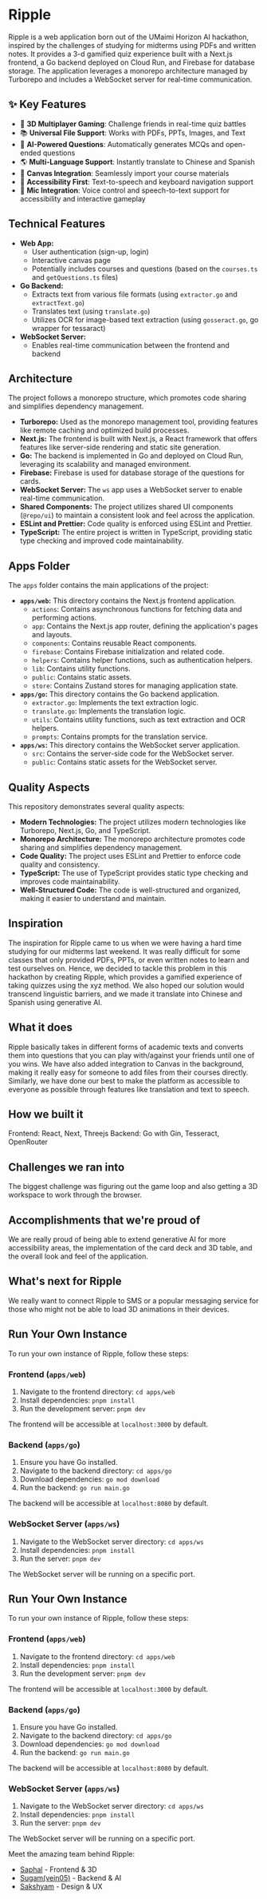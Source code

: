 # Ripple

Ripple is a web application born out of the UMaimi Horizon AI hackathon, inspired by the challenges of studying for midterms using PDFs and written notes. It provides a 3-d gamified quiz experience built with a Next.js frontend, a Go backend deployed on Cloud Run, and Firebase for database storage. The application leverages a monorepo architecture managed by Turborepo and includes a WebSocket server for real-time communication.

## ✨ Key Features

- 🎲 **3D Multiplayer Gaming**: Challenge friends in real-time quiz battles
- 📚 **Universal File Support**: Works with PDFs, PPTs, Images, and Text
- 🤖 **AI-Powered Questions**: Automatically generates MCQs and open-ended questions
- 🌎 **Multi-Language Support**: Instantly translate to Chinese and Spanish
- 📱 **Canvas Integration**: Seamlessly import your course materials
- 🎯 **Accessibility First**: Text-to-speech and keyboard navigation support
- 🎤 **Mic Integration**: Voice control and speech-to-text support for accessibility and interactive gameplay

## Technical Features

*   **Web App:**
    *   User authentication (sign-up, login)
    *   Interactive canvas page
    *   Potentially includes courses and questions (based on the `courses.ts` and `getQuestions.ts` files)
*   **Go Backend:**
    *   Extracts text from various file formats (using `extractor.go` and `extractText.go`)
    *   Translates text (using `translate.go`)
    *   Utilizes OCR for image-based text extraction (using `gosseract.go`, go wrapper for tessaract) 
*   **WebSocket Server:**
    *   Enables real-time communication between the frontend and backend

## Architecture

The project follows a monorepo structure, which promotes code sharing and simplifies dependency management.

*   **Turborepo:** Used as the monorepo management tool, providing features like remote caching and optimized build processes.
*   **Next.js:** The frontend is built with Next.js, a React framework that offers features like server-side rendering and static site generation.
*   **Go:** The backend is implemented in Go and deployed on Cloud Run, leveraging its scalability and managed environment.
*   **Firebase:** Firebase is used for database storage of the questions for cards.
*   **WebSocket Server:** The `ws` app uses a WebSocket server to enable real-time communication.
*   **Shared Components:** The project utilizes shared UI components (`@repo/ui`) to maintain a consistent look and feel across the application.
*   **ESLint and Prettier:** Code quality is enforced using ESLint and Prettier.
*   **TypeScript:** The entire project is written in TypeScript, providing static type checking and improved code maintainability.

## Apps Folder

The `apps` folder contains the main applications of the project:

*   **`apps/web`:** This directory contains the Next.js frontend application.
    *   `actions`: Contains asynchronous functions for fetching data and performing actions.
    *   `app`: Contains the Next.js app router, defining the application's pages and layouts.
    *   `components`: Contains reusable React components.
    *   `firebase`: Contains Firebase initialization and related code.
    *   `helpers`: Contains helper functions, such as authentication helpers.
    *   `lib`: Contains utility functions.
    *   `public`: Contains static assets.
    *   `store`: Contains Zustand stores for managing application state.
*   **`apps/go`:** This directory contains the Go backend application.
    *   `extractor.go`: Implements the text extraction logic.
    *   `translate.go`: Implements the translation logic.
    *   `utils`: Contains utility functions, such as text extraction and OCR helpers.
    *   `prompts`: Contains prompts for the translation service.
*   **`apps/ws`:** This directory contains the WebSocket server application.
    *   `src`: Contains the server-side code for the WebSocket server.
    *   `public`: Contains static assets for the WebSocket server.

## Quality Aspects

This repository demonstrates several quality aspects:

*   **Modern Technologies:** The project utilizes modern technologies like Turborepo, Next.js, Go, and TypeScript.
*   **Monorepo Architecture:** The monorepo architecture promotes code sharing and simplifies dependency management.
*   **Code Quality:** The project uses ESLint and Prettier to enforce code quality and consistency.
*   **TypeScript:** The use of TypeScript provides static type checking and improves code maintainability.
*   **Well-Structured Code:** The code is well-structured and organized, making it easier to understand and maintain.

## Inspiration

The inspiration for Ripple came to us when we were having a hard time studying for our midterms last weekend. It was really difficult for some classes that only provided PDFs, PPTs, or even written notes to learn and test ourselves on. Hence, we decided to tackle this problem in this hackathon by creating Ripple, which provides a gamified experience of taking quizzes using the xyz method. We also hoped our solution would transcend linguistic barriers, and we made it translate into Chinese and Spanish using generative AI.

## What it does

Ripple basically takes in different forms of academic texts and converts them into questions that you can play with/against your friends until one of you wins. We have also added integration to Canvas in the background, making it really easy for someone to add files from their courses directly. Similarly, we have done our best to make the platform as accessible to everyone as possible through features like translation and text to speech.

## How we built it

Frontend: React, Next, Threejs
Backend: Go with Gin, Tesseract, OpenRouter

## Challenges we ran into

The biggest challenge was figuring out the game loop and also getting a 3D workspace to work through the browser.

## Accomplishments that we're proud of

We are really proud of being able to extend generative AI for more accessibility areas, the implementation of the card deck and 3D table, and the overall look and feel of the application.

## What's next for Ripple

We really want to connect Ripple to SMS or a popular messaging service for those who might not be able to load 3D animations in their devices.

## Run Your Own Instance

To run your own instance of Ripple, follow these steps:

### Frontend (`apps/web`)

1.  Navigate to the frontend directory: `cd apps/web`
2.  Install dependencies: `pnpm install`
3.  Run the development server: `pnpm dev`

The frontend will be accessible at `localhost:3000` by default.

### Backend (`apps/go`)

1.  Ensure you have Go installed.
2.  Navigate to the backend directory: `cd apps/go`
3.  Download dependencies: `go mod download`
4.  Run the backend: `go run main.go`

The backend will be accessible at `localhost:8080` by default.

### WebSocket Server (`apps/ws`)

1.  Navigate to the WebSocket server directory: `cd apps/ws`
2.  Install dependencies: `pnpm install`
3.  Run the server: `pnpm dev`

The WebSocket server will be running on a specific port.

## Run Your Own Instance

To run your own instance of Ripple, follow these steps:

### Frontend (`apps/web`)

1.  Navigate to the frontend directory: `cd apps/web`
2.  Install dependencies: `pnpm install`
3.  Run the development server: `pnpm dev`

The frontend will be accessible at `localhost:3000` by default.

### Backend (`apps/go`)

1.  Ensure you have Go installed.
2.  Navigate to the backend directory: `cd apps/go`
3.  Download dependencies: `go mod download`
4.  Run the backend: `go run main.go`

The backend will be accessible at `localhost:8080` by default.

### WebSocket Server (`apps/ws`)

1.  Navigate to the WebSocket server directory: `cd apps/ws`
2.  Install dependencies: `pnpm install`
3.  Run the server: `pnpm dev`

The WebSocket server will be running on a specific port.


Meet the amazing team behind Ripple:

- [Saphal](https://github.com/saphalpdyl) - Frontend & 3D
- [Sugam(vein05)](https://github.com/vein05) - Backend & AI
- [Sakshyam](https://github.com/S-Sigdel) - Design & UX
